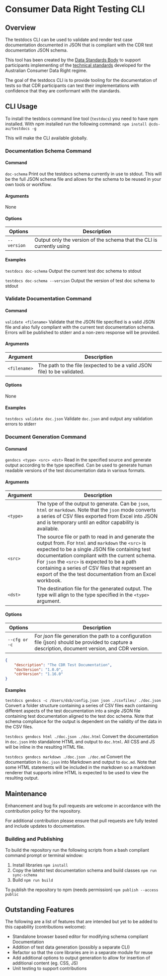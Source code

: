 # Consumer Data Right Testing CLI

## Overview

The testdocs CLI can be used to validate and render test case documentation documented in JSON that is compliant with the CDR test documentation JSON schema.

This tool has been created by the [Data Standards Body](https://consumerdatastandards.gov.au/) to support participants implementing of the [technical standards](https://github.com/ConsumerDataStandardsAustralia/standards) developed for the Australian Consumer Data Right regime.

The goal of the testdocs CLI is to provide tooling for the documentation of tests so that CDR participants can test their implementations with confidence that they are conformant with the standards.

## CLI Usage

To install the testdocs command line tool (`testdocs`) you need to have npm installed.  With npm installed run the following command:
`npm install @cds-au/testdocs -g`

This will make the CLI available globally.

### Documentation Schema Command

#### Command

`doc-schema`
Print out the testdocs schema currently in use to stdout.  This will be the full JSON schema file and allows for the schema to be reused in your own tools or workflow.

#### Arguments

None

#### Options

|Options|Description|
|-|-|
|`--version`| Output only the version of the schema that the CLI is currently using|

#### Examples

`testdocs doc-schema`
Output the current test doc schema to stdout

`testdocs doc-schema --version`
Output the version of test doc schema to stdout

### Validate Documentation Command

#### Command

`validate <filename>`
Validate that the JSON file specified is a valid JSON file and also fully compliant with the current test documentation schema.  Errors will be published to stderr and a non-zero response will be provided.

#### Arguments

|Argument|Description|
|-|-|
|`<filename>`| The path to the file (expected to be a valid JSON file) to be validated.|

#### Options

None

#### Examples

`testdocs validate doc.json`
Validate `doc.json` and output any validation errors to stderr


### Document Generation Command

#### Command

`gendocs <type> <src> <dst>`
Read in the specified source and generate output according to the type specified.  Can be used to generate human readable versions of the test documentation data in various formats.

#### Arguments

|Argument|Description|
|-|-|
|`<type>`| The type of the output to generate.  Can be `json`, `html` or `markdown`.  Note that the `json` mode converts a series of CSV files exported from Excel into JSON and is temporary until an editor capability is available.|
|`<src>`| The source file or path to read in and generate the output from.  For `html` and `markdown` the `<src>` is expected to be a single JSON file containing test documentation compliant with the current schema.  For `json` the `<src>` is expected to be a path containing a series of CSV files that represent an export of the the test documentation from an Excel workbook.|
|`<dst>`| The destination file for the generated output.  The type will align to the type specified in the `<type>` argument. |

#### Options
|Options|Description|
|-|-|
|`--cfg or -c`| For *json* file generation the path to a configuration file (json) should  be provided to capture a description, document version, and CDR version.

```json
{
    "description": "The CDR Test Documentation",
    "docVersion": "1.0.0",
    "cdrVersion": "1.16.0"
}
```

#### Examples

`testdocs gendocs -c /Users/dsb/config.json json ./csvfiles/ ./doc.json`
Convert a folder structure containing a series of CSV files each containing different aspects of the test documentation into a single JSON file containing test documentation aligned to the test doc schema.  Note that schema compliance for the output is dependent on the validity of the data in the CSV files.

`testdocs gendocs html ./doc.json ./doc.html`
Convert the documentation in `doc.json` into standalone HTML and output to `doc.html`.  All CSS and JS will be inline in the resulting HTML file.

`testdocs gendocs markdown ./doc.json ./doc.md`
Convert the documentation in `doc.json` into Markdown and output to `doc.md`.  Note that some HTML statements will be included in the markdown so a markdown renderer that supports inline HTML is expected to be used to view the resulting output.

## Maintenance

Enhancement and bug fix pull requests are welcome in accordance with the contribution policy for the repository.

For additional contribution please ensure that pull requests are fully tested and include updates to documentation.

### Building and Publishing

To build the repository run the following scripts from a bash compliant command prompt or terminal window:
1. Install libraries
`npm install`
2. Copy the latetst test documentation schema and build classes
`npm run sync-schema`
3. Build
`npm run build`

To publish the repository to npm (needs permission)
`npm publish --access public`

## Outstanding Features

The following are a list of features that are intended but yet to be added to this capability (contributions welcome):

* Standalone browser based editor for modifying schema compliant Documentation
* Addition of test data generation (possibly a separate CLI)
* Refactor so that the core libraries are in a separate module for reuse
* Add additional options to output generation to allow for insertion of additional content (eg. CSS, JS)
* Unit testing to support contributions
